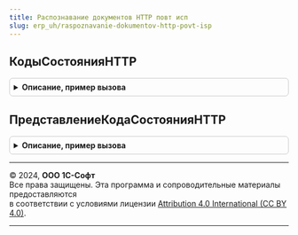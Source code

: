 ```yaml
---
title: Распознавание документов HTTP повт исп
slug: erp_uh/raspoznavanie-dokumentov-http-povt-isp
---
```



## КодыСостоянияHTTP
<details style="margin: 1em 0; padding: 0.5em; border: 1px solid #ccc; border-radius: 6px;">

<summary style="font-weight: bold; cursor: pointer;">Описание, пример вызова</summary>

```bsl

Функция КодыСостоянияHTTP() Экспорт
```

Пример вызова
```bsl
Результат = РаспознаваниеДокументовHTTPПовтИсп.КодыСостоянияHTTP() 
```
</details>

## ПредставлениеКодаСостоянияHTTP
<details style="margin: 1em 0; padding: 0.5em; border: 1px solid #ccc; border-radius: 6px;">

<summary style="font-weight: bold; cursor: pointer;">Описание, пример вызова</summary>

```bsl

Функция ПредставлениеКодаСостоянияHTTP(КодСостояния) Экспорт
```

Пример вызова
```bsl
Результат = РаспознаваниеДокументовHTTPПовтИсп.ПредставлениеКодаСостоянияHTTP(КодСостояния) 
```
</details>

---

© 2024, **ООО 1С-Софт**  
Все права защищены. Эта программа и сопроводительные материалы предоставляются  
в соответствии с условиями лицензии [Attribution 4.0 International (CC BY 4.0)](https://creativecommons.org/licenses/by/4.0/legalcode).

---
